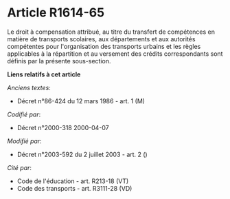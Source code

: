 # Article R1614-65

Le droit à compensation attribué, au titre du transfert de compétences en matière de transports scolaires, aux départements
et aux autorités compétentes pour l'organisation des transports urbains et les règles applicables à la répartition et au
versement des crédits correspondants sont définis par la présente sous-section.

**Liens relatifs à cet article**

_Anciens textes_:

  - Décret n°86-424 du 12 mars 1986 - art. 1 (M)

_Codifié par_:

  - Décret n°2000-318 2000-04-07

_Modifié par_:

  - Décret n°2003-592 du 2 juillet 2003 - art. 2 ()

_Cité par_:

  - Code de l'éducation - art. R213-18 (VT)
  - Code des transports - art. R3111-28 (VD)
